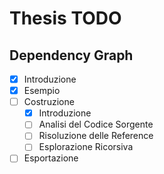 # Thesis TODO

## Dependency Graph
- [x] Introduzione
- [x] Esempio
- [ ] Costruzione
    - [x] Introduzione
    - [ ] Analisi del Codice Sorgente
    - [ ] Risoluzione delle Reference
    - [ ] Esplorazione Ricorsiva
- [ ] Esportazione
